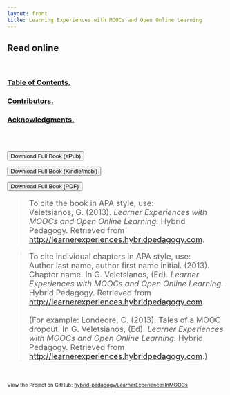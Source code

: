 ```yaml
---
layout: front
title: Learning Experiences with MOOCs and Open Online Learning
---
```


## Read online ##

<br/>

### [Table of Contents.](TOC.html) ###
### [Contributors.](contributors.html) ###
### [Acknowledgments.](acknowledgments.html) ###


<br/><br/>

<p>
    <a href="LearnerExperiencesInMOOCs.epub" target="_">
        <button type="button" class="btn btn-primary btn-lg btn-block">Download Full Book (ePub)</button>
        </a>
    </p>

<p>
    <a href="LearnerExperiencesInMOOCs.mobi" target="_">
        <button type="button" class="btn btn-primary btn-lg btn-block">Download Full Book (Kindle/mobi)</button>
        </a>
    </p>
	
<p>
    <a href="LearnerExperiencesInMOOCs.pdf" target="_">
        <button type="button" class="btn btn-primary btn-lg btn-block">Download Full Book (PDF)</button>
        </a>
    </p>


<blockquote style="text-align: left; font-size: 18px; font-style: normal">To cite the book in APA style, use:<br/>
	Veletsianos, G. (2013). <i>Learner Experiences with MOOCs and Open Online Learning.</i> Hybrid Pedagogy. Retrieved from  <a href="http://learnerexperiences.hybridpedagogy.com">http://learnerexperiences.hybridpedagogy.com</a>.</blockquote>

<blockquote style="text-align: left; font-size: 18px; font-style: normal">To cite individual chapters in APA style, use:<br/>
	Author last name, author first name initial. (2013). Chapter name. In G. Veletsianos, (Ed). <i>Learner Experiences with MOOCs and Open Online Learning.</i> Hybrid Pedagogy. Retrieved from  <a href="http://learnerexperiences.hybridpedagogy.com">http://learnerexperiences.hybridpedagogy.com</a>.<br/><br/>
	(For example: Londeore, C. (2013). Tales of a MOOC dropout. In G. Veletsianos, (Ed). <i>Learner Experiences with MOOCs and Open Online Learning</i>. Hybrid Pedagogy. Retrieved from <a href="http://learnerexperiences.hybridpedagogy.com">http://learnerexperiences.hybridpedagogy.com</a>.)
</blockquote>

<br/>

<small>View the Project on GitHub: [hybrid-pedagogy/LearnerExperiencesInMOOCs](https://github.com/hybrid-pedagogy/LearnerExperiencesInMOOCs)</small>

